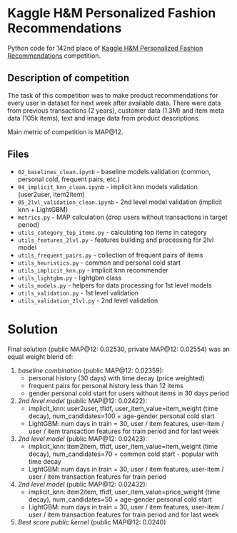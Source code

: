 # Kaggle H&M Personalized Fashion Recommendations
Python code for 142nd place of
[Kaggle H&M Personalized Fashion Recommendations](https://www.kaggle.com/competitions/h-and-m-personalized-fashion-recommendations/) 
competition.

## Description of competition
The task of this competition was to make product recommendations for every user in dataset 
for next week after available data.
There were data from previous transactions (2 years), customer data (1.3M) and item meta data (105k items), 
text and image data from product descriptions.

Main metric of competition is MAP@12. 

## Files
- `02_baselines_clean.ipynb` - baseline models validation (common, personal cold, frequent pairs, etc.)
- `04_implicit_knn_clean.ipynb` - implicit knn models validation (user2user, item2item)
- `05_2lvl_validation_clean.ipynb` - 2nd level model validation (implicit knn + LightGBM)
- `metrics.py` - MAP calculation (drop users without transactions in target period)
- `utils_category_top_items.py` - calculating top items in category
- `utils_features_2lvl.py` - features building and processing for 2lvl model
- `utils_frequent_pairs.py` - collection of frequent pairs of items
- `utils_heuristics.py` - common and personal cold start
- `utils_implicit_knn.py` - implicit knn recommender
- `utils_lightgbm.py` - lightgbm class
- `utils_models.py` - helpers for data processing for 1st level models
- `utils_validation.py` - 1st level validation
- `utils_validation_2lvl.py` - 2nd level validation

# Solution
Final solution (public MAP@12: 0.02530, private MAP@12: 0.02554) was an equal weight blend of:

1. *baseline combination* (public MAP@12: 0.02359):
   - personal history (30 days) with time decay (price weighted) 
   - frequent pairs for personal history less than 12 items 
   - gender personal cold start for users without items in 30 days period
2. *2nd level model* (public MAP@12: 0.02422):
   - implicit_knn: user2user, tfidf, user_item_value=item_weight (time decay), num_candidates=100 + age-gender personal cold start
   - LightGBM: num days in train = 30, user / item features, user-item / user / item transaction features for train period and for last week
3. *2nd level model* (public MAP@12: 0.02423):
   - implicit_knn: item2item, tfidf, user_item_value=item_weight (time decay), num_candidates=70 + common cold start - popular with time decay
   - LightGBM: num days in train = 30, user / item features, user-item / user / item transaction features for train period
4. *2nd level model* (public MAP@12: 0.02432):
   - implicit_knn: item2item, tfidf, user_item_value=price_weight (time decay), num_candidates=50 + age-gender personal cold start
   - LightGBM: num days in train = 30, user / item features, user-item / user / item transaction features for train period and for last week
5. *Best score public kernel* (public MAP@12: 0.0240)